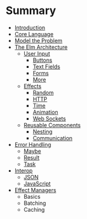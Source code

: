 # Summary

* [Introduction](README.md)
* [Core Language](core_language.md)
* [Model the Problem](model_the_problem.md)
* [The Elm Architecture](architecture/README.md)
   * [User Input](architecture/user_input/README.md)
       * [Buttons](architecture/user_input/buttons.md)
       * [Text Fields](architecture/user_input/text_fields.md)
       * [Forms](architecture/user_input/forms.md)
       * [More](architecture/user_input/more.md)
   * [Effects](architecture/effects/README.md)
       * [Random](architecture/effects/random.md)
       * [HTTP](architecture/effects/http.md)
       * [Time](architecture/effects/time.md)
       * [Animation](architecture/effects/animation.md)
       * [Web Sockets](architecture/effects/web_sockets.md)
   * [Reusable Components](architecture/components/README.md)
       * [Nesting](architecture/components/nesting.md)
       * [Communication](architecture/components/communication.md)
* [Error Handling](error_handling/README.md)
   * [Maybe](error_handling/maybe.md)
   * [Result](error_handling/result.md)
   * [Task](error_handling/task.md)
* [Interop](interop/README.md)
   * [JSON](interop/json.md)
   * [JavaScript](interop/javascript.md)
* [Effect Managers](effect_managers/README.md)
   * Basics
   * Batching
   * Caching


